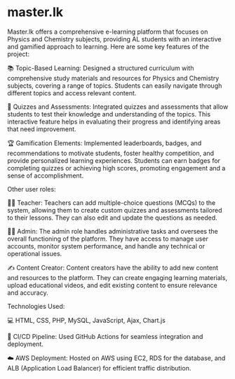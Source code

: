 # master.lk

Master.lk offers a comprehensive e-learning platform that focuses on Physics and Chemistry subjects, providing AL students with an interactive and gamified approach to learning. Here are some key features of the project:

📚 Topic-Based Learning: Designed a structured curriculum with comprehensive study materials and resources for Physics and Chemistry subjects, covering a range of topics. Students can easily navigate through different topics and access relevant content.

📝 Quizzes and Assessments: Integrated quizzes and assessments that allow students to test their knowledge and understanding of the topics. This interactive feature helps in evaluating their progress and identifying areas that need improvement.

🏆 Gamification Elements: Implemented leaderboards, badges, and recommendations to motivate students, foster healthy competition, and provide personalized learning experiences. Students can earn badges for completing quizzes or achieving high scores, promoting engagement and a sense of accomplishment.

Other user roles:

👩‍🏫 Teacher: Teachers can add multiple-choice questions (MCQs) to the system, allowing them to create custom quizzes and assessments tailored to their lessons. They can also edit and update the questions as needed.

👨‍💼 Admin: The admin role handles administrative tasks and oversees the overall functioning of the platform. They have access to manage user accounts, monitor system performance, and handle any technical or operational issues.

✍️ Content Creator: Content creators have the ability to add new content and resources to the platform. They can create engaging learning materials, upload educational videos, and edit existing content to ensure relevance and accuracy.

Technologies Used:

💻 HTML, CSS, PHP, MySQL, JavaScript, Ajax, Chart.js

🔄 CI/CD Pipeline: Used GitHub Actions for seamless integration and deployment.

☁️ AWS Deployment: Hosted on AWS using EC2, RDS for the database, and ALB (Application Load Balancer) for efficient traffic distribution.
